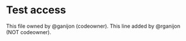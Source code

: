# Test access 
This file owned by @ganijon (codeowner).
This line added by @rganijon (NOT codeowner).

